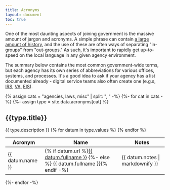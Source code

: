 ```yaml
---
title: Acronyms
layout: document
toc: true
---
```


One of the most daunting aspects of joining government is the massive amount of jargon and acronyms. A simple phrase can contain [a large amount of history](https://memory-alpha.fandom.com/wiki/Darmok_%28episode%29), and the use of these are often ways of separating "in-groups" from "out-groups." As such, it's important to rapidly get up-to-speed on the local language in any given agency environment.

The summary below contains the most common government-wide terms, but each agency has its own series of abbreviations for various offices, systems, and processes. It's a good idea to ask if your agency has a list documented already - digital service teams also often create one (e.g.s, [IRS](https://github.com/usds/irs-acronyms/blob/main/acronyms.csv), [VA](https://github.com/department-of-veterans-affairs/acronyms/blob/master/acronyms.csv), [EIS](https://github.com/AlaskaDHSS/EIS-Modernization/blob/master/ACRONYMS.md)).

{% assign cats = "agencies, laws, misc" | split: ", " -%}
{%- for cat in cats  -%}
  {%- assign type = site.data.acronyms[cat] %}
  <h2>{{type.title}}</h2>
  {{ type.description }}
  <table>
    <thead>
      <tr>
        <th>Acronym</th><th>Name</th><th>Notes</th>
      </tr>
    </thead>
    <tbody>
      {% for datum in type.values %}
        <tr id="{{ datum.name }}">
          <td>{{ datum.name }}</td>
          <td>
            {% if datum.url %}<a href="{{ datum.url }}">{{ datum.fullname }}</a>
            {%- else %} {{ datum.fullname }}{% endif -%}
          </td>
          <td>{{ datum.notes | markdownify }}</td>
        </tr>
      {% endfor %}
    </tbody>
  </table>
{%- endfor -%}
